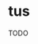 # tus

<!--
https://github.com/beevelop/TSHITS/blob/f353374de23cc334d7e108c2a6005e8c2582cc49/services/tus/docker-compose.yml
-->

TODO
